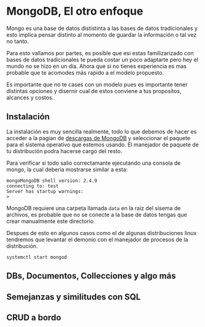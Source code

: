 # MongoDB, El otro enfoque

Mongo es una base de datos dististinta a las bases de datos tradicionales y esto implica pensar distinto al momento de guardar la información o tal vez no tanto.

Para esto vallamos por partes, es posible que esi estas familizarizado con bases de datos tradicionales te pueda costar un poco adaptarte pero hey el mundo no se hizo en un día. Ahora que si no tienes experiencia es mas probable que te acomodes más rapido a el modelo propuesto.

Es importante que no te cases con un modelo pues es importante tener distintas opciones y disernir cual de estos conviene a tus propositos, alcances y costos.

## Instalación

La instalación es muy sencilla realmente, todo lo que debemos de hacer es acceder a la pagian de [descargas de MongoDB](https://www.mongodb.com/download-center#community) y seleccionar el paquete para el sistema operativo que estemos usando. El manejador de paquete de tu distribución podra hacerse cargo del resto.

Para verificar si todo salio correctamante ejecutando una consola de mongo, la cual deberia mostrarse similar a esta:

```
mongoMongoDB shell version: 2.4.9
connecting to: test
Server has startup warnings: 
>
```

MongoDB requiere una carpeta llamada `data` en la raiz del sisema de archivos, es probable que no se conecte a la base de datos tengas que crear manualmente este directorio.

Despues de esto en algunos casos como el de algunas 
distribuciones linux tendremos que levantar el demonio con el manejador de procesos de la distribución.

```
systemctl start mongod
```



## DBs, Documentos, Collecciones y algo más 



## Semejanzas y similitudes con SQL 

## CRUD a bordo